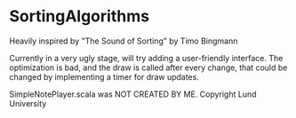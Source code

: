 # SortingAlgorithms
Heavily inspired by "The Sound of Sorting" by Timo Bingmann

Currently in a very ugly stage, will try adding a user-friendly interface. The optimization is bad, and the draw is called after every change, that could be changed by implementing a timer for draw updates.

SimpleNotePlayer.scala was NOT CREATED BY ME. Copyright Lund University
